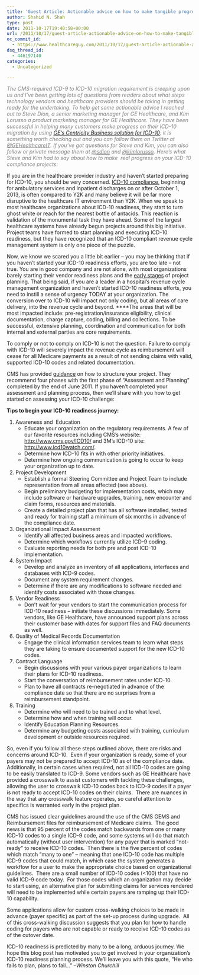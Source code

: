 ```yaml
---
title: 'Guest Article: Actionable advice on how to make tangible progress in ICD-9 to ICD-10 migration'
author: Shahid N. Shah
type: post
date: 2011-10-17T19:40:58+00:00
url: /2011/10/17/guest-article-actionable-advice-on-how-to-make-tangible-progress-in-icd-9-to-icd-10-migration/
oc_commit_id:
  - https://www.healthcareguy.com/2011/10/17/guest-article-actionable-advice-on-how-to-make-tangible-progress-in-icd-9-to-icd-10-migration/1478770767
dsq_thread_id:
  - 446197140
categories:
  - Uncategorized

---
```

<span style="color: #808080;"><em>The CMS-required ICD-9 to ICD-10 migration requirement is creeping upon us and I&#8217;ve been getting lots of questions from readers about what steps technology vendors and healthcare providers should be taking in getting ready for the undertaking. To help get some actionable advice I reached out to Steve Dion, a senior marketing manager for GE Healthcare, and Kim Lorusso a product marketing manager for GE Healthcare. They have been successful in helping many customers make progress on their ICD-10 migration by using <a href="http://www3.gehealthcare.com/en/Products/Categories/Healthcare_IT/Revenue_Cycle_Management/Centricity_Business">GE’s Centricity Business solution for ICD-10</a>; it is something worth checking out and you can </em><em>follow them on Twitter at </em></span>[<span style="color: #808080;"><em>@GEHealthcareIT</em></span>][1]<span style="color: #808080;"><em>. If you&#8217;ve got questions for Steve and Kim, you can also follow or private message them at </em></span>[<span style="color: #808080;"><em>@sdion</em></span>][2]<span style="color: #808080;"><em> and </em></span>[<span style="color: #808080;"><em>@kimlorusso</em></span>][3]<span style="color: #808080;"><em>. Here&#8217;s what Steve and Kim had to say about how to make  real progress on your ICD-10 compliance projects:</em></span>

If you are in the healthcare provider industry and haven’t started preparing for ICD-10, you should be very concerned. [ICD-10 compliance,][4] beginning for ambulatory services and inpatient discharges on or after October 1, 2013, is often compared to Y2K and many believe it will be far more disruptive to the healthcare IT environment than Y2K. When we speak to most healthcare organizations about ICD-10 readiness, they start to turn ghost white or reach for the nearest bottle of antacids. This reaction is validation of the monumental task they have ahead. Some of the largest healthcare systems have already begun projects around this big initiative. Project teams have formed to start planning and executing ICD-10 readiness, but they have recognized that an ICD-10 compliant revenue cycle management system is only one piece of the puzzle.

Now, we know we scared you a little bit earlier – you may be thinking that if you haven’t started your ICD-10 readiness efforts, you are too late – not true. You are in good company and are not alone, with most organizations barely starting their vendor readiness plans and the [early stages][5] of project planning. That being said, if you are a leader in a hospital’s revenue cycle management organization and haven’t started ICD-10 readiness efforts, you need to instill a sense of urgency TODAY at your organization. The conversion over to ICD-10 will impact not only coding, but all areas of care delivery, into the revenue cycle and beyond. ****The areas that will be most impacted include: pre-registration/insurance eligibility, clinical documentation, charge capture, coding, billing and collections. To be successful, extensive planning, coordination and communication for both internal and external parties are core requirements.

To comply or not to comply on ICD-10 is not the question. Failure to comply with ICD-10 will severely impact the revenue cycle as reimbursement will cease for all Medicare payments as a result of not sending claims with valid, supported ICD-10 codes and related documentation.

CMS has provided [guidance][6] on how to structure your project. They recommend four phases with the first phase of “Assessment and Planning” completed by the end of June 2011. If you haven’t completed your assessment and planning process, then we’ll share with you how to get started on assessing your ICD-10 challenge:

**Tips to begin your ICD-10 readiness journey:**

  1. Awareness and  Education 
      * Educate your organization on the regulatory requirements. A few of our favorite resources including CMS’s website:  <http://www.cms.gov/ICD10/> and 3M’s ICD-10 site: <http://www.icd10watch.com/>.
      * Determine how ICD-10 fits in with other priority initiatives.
      * Determine how ongoing communication is going to occur to keep your organization up to date.
  2. Project Development 
      * Establish a formal Steering Committee and Project Team to include representation from all areas affected (see above).
      * Begin preliminary budgeting for implementation costs, which may include software or hardware upgrades, training, new encounter and claim forms, resources and materials.
      * Create a detailed project plan that has all software installed, tested and ready for training staff a minimum of six months in advance of the compliance date.
  3. Organizational Impact Assessment 
      * Identify all affected business areas and impacted workflows.
      * Determine which workflows currently utilize ICD-9 coding.
      * Evaluate reporting needs for both pre and post ICD-10 implementation.
  4. System Impact 
      * Develop and analyze an inventory of all applications, interfaces and databases with ICD-9 codes.
      * Document any system requirement changes.
      * Determine if there are any modifications to software needed and identify costs associated with those changes.
  5. Vendor Readiness 
      * Don’t wait for your vendors to start the communication process for ICD-10 readiness – initiate these discussions immediately. Some vendors, like GE Healthcare, have announced support plans across their customer base with dates for support files and FAQ documents as well.
  6. Quality of Medical Records Documentation 
      * Engage the clinical information services team to learn what steps they are taking to ensure documented support for the new ICD-10 codes.
  7. Contract Language 
      * Begin discussions with your various payer organizations to learn their plans for ICD-10 readiness.
      * Start the conversation of reimbursement rates under ICD-10.
      * Plan to have all contracts re-negotiated in advance of the compliance date so that there are no surprises from a reimbursement standpoint.
  8. Training 
      * Determine who will need to be trained and to what level.
      * Determine how and when training will occur.
      * Identify Education Planning Resources.
      * Determine any budgeting costs associated with training, curriculum development or outside resources required.

So, even if you follow all these steps outlined above, there are risks and concerns around ICD-10.  Even if your organization is ready, some of your payers may not be prepared to accept ICD-10 as of the compliance date.  Additionally, in certain cases when required, not all ICD-10 codes are going to be easily translated to ICD-9. Some vendors such as GE Healthcare have provided a crosswalk to assist customers with tackling these challenges, allowing the user to crosswalk ICD-10 codes back to ICD-9 codes if a payer is not ready to accept ICD-10 codes on their claims.  There are nuances in the way that any crosswalk feature operates, so careful attention to specifics is warranted early in the project plan.

CMS has issued clear guidelines around the use of the CMS GEMS and Reimbursement files for reimbursement of Medicare claims.  The good news is that 95 percent of the codes match backwards from one or many ICD-10 codes to a single ICD-9 code, and some systems will do that match automatically (without user intervention) for any payer that is marked “not-ready” to receive ICD-10 codes.  Then there is the five percent of codes which match “many to one” – meaning that one ICD-10 code has multiple ICD-9 codes that could match, in which case the system generates a workflow for a user to make the appropriate choice based on organizational guidelines.  There are a small number of ICD-10 codes (<100) that have no valid ICD-9 code today.  For those codes which an organization may decide to start using, an alternative plan for submitting claims for services rendered will need to be implemented while certain payers are ramping up their ICD-10 capability.

Some applications allow for custom cross-walking choices to be made in advance (payer specific) as part of the set-up process during upgrade.  All of this cross-walking discussion suggests that you plan for how to handle coding for payers who are not capable or ready to receive ICD-10 codes as of the cutover date.

ICD-10 readiness is predicted by many to be a long, arduous journey. We hope this blog post has motivated you to get involved in your organization’s ICD-10 readiness planning process. We’ll leave you with this quote, “He who fails to plan, plans to fail…” &#8211;_Winston Churchill_

&nbsp;

 [1]: http://twitter.com/#!/GEHealthcareIT
 [2]: http://twitter.com/#!/SDION
 [3]: http://twitter.com/#!/kimlorusso
 [4]: https://www.cms.gov/ICD10/03_ICD-10andVersion5010ComplianceTimelines.asp
 [5]: http://www.healthleadersmedia.com/content/MAG-268328/ICD10-Revenue-Losses-Loom.html
 [6]: http://www.cms.gov/ICD10/04_CMSImplementationPlanning.asp#TopOfPage